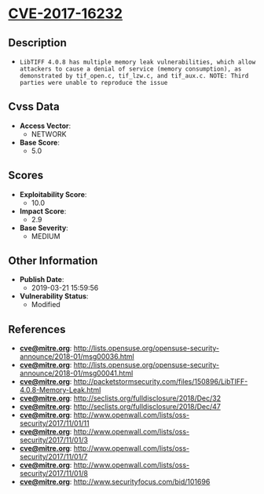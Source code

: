 
# [CVE-2017-16232](https://cve.mitre.org/cgi-bin/cvename.cgi?name=CVE-2017-16232)

## Description

- `LibTIFF 4.0.8 has multiple memory leak vulnerabilities, which allow attackers to cause a denial of service (memory consumption), as demonstrated by tif_open.c, tif_lzw.c, and tif_aux.c. NOTE: Third parties were unable to reproduce the issue`

## Cvss Data

- **Access Vector**:
  - NETWORK
- **Base Score**:
  - 5.0

## Scores

- **Exploitability Score**:
  - 10.0
- **Impact Score**:
  - 2.9
- **Base Severity**:
  - MEDIUM

## Other Information

- **Publish Date**:
  - 2019-03-21 15:59:56
- **Vulnerability Status**:
  - Modified

## References

- **cve@mitre.org**: http://lists.opensuse.org/opensuse-security-announce/2018-01/msg00036.html
- **cve@mitre.org**: http://lists.opensuse.org/opensuse-security-announce/2018-01/msg00041.html
- **cve@mitre.org**: http://packetstormsecurity.com/files/150896/LibTIFF-4.0.8-Memory-Leak.html
- **cve@mitre.org**: http://seclists.org/fulldisclosure/2018/Dec/32
- **cve@mitre.org**: http://seclists.org/fulldisclosure/2018/Dec/47
- **cve@mitre.org**: http://www.openwall.com/lists/oss-security/2017/11/01/11
- **cve@mitre.org**: http://www.openwall.com/lists/oss-security/2017/11/01/3
- **cve@mitre.org**: http://www.openwall.com/lists/oss-security/2017/11/01/7
- **cve@mitre.org**: http://www.openwall.com/lists/oss-security/2017/11/01/8
- **cve@mitre.org**: http://www.securityfocus.com/bid/101696
